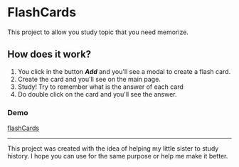 # FlashCards

This project to allow you study topic that you need memorize.

## How does it work?

1. You click in the button ___Add___ and you'll see a modal to create a flash card.
2. Create the card and you'll see on the main page.
3. Study! Try to remember what is the answer of each card
4. Do double click on the card and you'll see the answer.

### Demo

[flashCards](https://andresalvarezb.github.io/flashcards/)

***
This project was created with the idea of helping my little sister to study history. I hope you can use for the same purpose or help me make it better.
